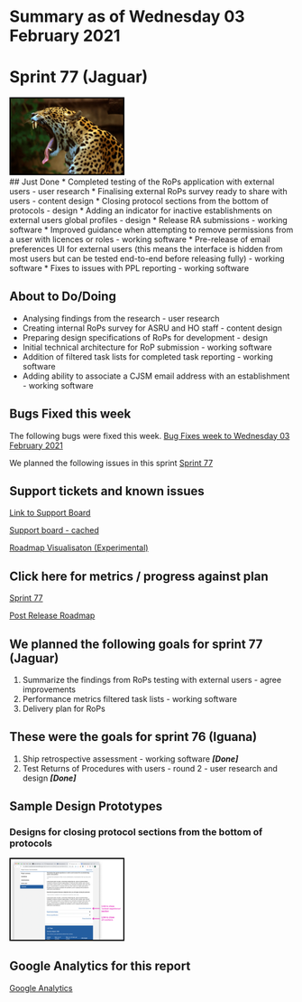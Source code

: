 # Summary as of Wednesday 03 February 2021 

# Sprint 77 (Jaguar)
<img src="graphs/jaguar.jpg" alt="HTML5 Icon" width="200" style="border:2px solid black">
<br>
## Just Done
* Completed testing of the RoPs application with external users - user research
* Finalising external RoPs survey ready to share with users - content design
* Closing protocol sections from the bottom of protocols - design
* Adding an indicator for inactive establishments on external users global profiles - design
* Release RA submissions - working software
* Improved guidance when attempting to remove permissions from a user with licences or roles - working software
* Pre-release of email preferences UI for external users (this means the interface is hidden from most users but can be tested end-to-end before releasing fully) - working software
* Fixes to issues with PPL reporting - working software

## About to Do/Doing
* Analysing findings from the research - user research
* Creating internal RoPs survey for ASRU and HO staff - content design
* Preparing design specifications of RoPs for development - design 
* Initial technical architecture for RoP submission - working software
* Addition of filtered task lists for completed task reporting - working software
* Adding ability to associate a CJSM email address with an establishment - working software

## Bugs Fixed this week
The following bugs were fixed this week.
[Bug Fixes week to Wednesday 03 February 2021](graphs/bugs03022021.png)

We planned the following issues in this sprint 
[Sprint 77](graphs/sprint03022021.png)

## Support tickets and known issues
[Link to Support Board](https://collaboration.homeoffice.gov.uk/jira/secure/RapidBoard.jspa?rapidView=1717&selectedIssue=ASSB-253)

[Support board - cached](graphs/supportBoard03022021.png)

[Roadmap Visualisaton (Experimental) ](roadmapVisualisation03022021.md)

## Click here for metrics / progress against plan
[Sprint 77](graphs/progress03022021.png)

[Post Release Roadmap](graphs/roadmap03022021.png)
## We planned the following goals for sprint 77 (Jaguar)
1. Summarize the findings from RoPs testing with external users - agree improvements 
2. Performance metrics filtered task lists - working software 
3. Delivery plan for RoPs

## These were the goals for sprint 76 (Iguana)
1. Ship retrospective assessment - working software ***[Done]***
2. Test Returns of Procedures with users - round 2 - user research and design ***[Done]***

## Sample Design Prototypes
### Designs for closing protocol sections from the bottom of protocols
<a href="graphs/proto1_03022021.png"><img src="graphs/proto1_03022021.png" alt="HTML5 Icon" width="200" style="border:2px solid black"></a>
<br>

## Google Analytics for this report
[Google Analytics](graphs/GA03022021.png)

